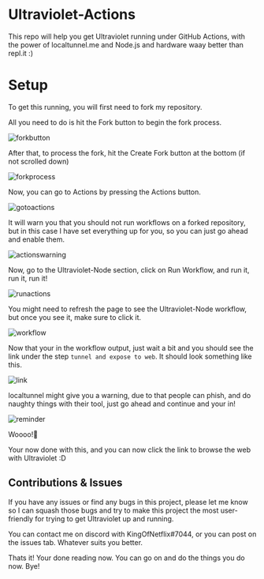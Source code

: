 # Ultraviolet-Actions

This repo will help you get Ultraviolet running under GitHub Actions, with the power of localtunnel.me and Node.js and hardware waay better than repl.it :)

# Setup

To get this running, you will first need to fork my repository.

All you need to do is hit the Fork button to begin the fork process.

![forkbutton](https://github.com/kingofnetflix/ultraviolet-actions/blob/main/images/forkbutton.png?raw=true)

After that, to process the fork, hit the Create Fork button at the bottom (if not scrolled down)

![forkprocess](https://github.com/kingofnetflix/ultraviolet-actions/blob/main/images/fork.png?raw=true)

Now, you can go to Actions by pressing the Actions button.

![gotoactions](https://github.com/kingofnetflix/ultraviolet-actions/blob/main/images/gotoactions.png?raw=true)

It will warn you that you should not run workflows on a forked repository, but in this case I have set everything up for you, so you can just go ahead and enable them.

![actionswarning](https://github.com/kingofnetflix/ultraviolet-actions/blob/main/images/actionswarning.png?raw=true)

Now, go to the Ultraviolet-Node section, click on Run Workflow, and run it, run it, run it!

![runactions](https://github.com/kingofnetflix/ultraviolet-actions/blob/main/images/runactions.png?raw=true)

You might need to refresh the page to see the Ultraviolet-Node workflow, but once you see it, make sure to click it.

![workflow](https://github.com/kingofnetflix/ultraviolet-actions/blob/main/images/workflow.png?raw=true)

Now that your in the workflow output, just wait a bit and you should see the link under the step ```tunnel and expose to web```. It should look something like this.

![link](https://github.com/kingofnetflix/ultraviolet-actions/blob/main/images/link.png?raw=true)

localtunnel might give you a warning, due to that people can phish, and do naughty things with their tool, just go ahead and continue and your in!

![reminder](https://github.com/kingofnetflix/ultraviolet-actions/blob/main/images/reminder.png?raw=true)

Woooo!🥳

Your now done with this, and you can now click the link to browse the web with Ultraviolet :D
## Contributions & Issues

If you have any issues or find any bugs in this project, please let me know so I can squash those bugs and try to make this project the most user-friendly for trying to get Ultraviolet up and running.

You can contact me on discord with KingOfNetflix#7044, or you can post on the issues tab. Whatever suits you better.

Thats it! Your done reading now. You can go on and do the things you do now. Bye!
